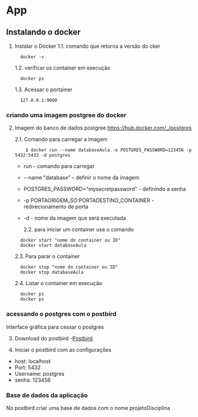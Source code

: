 # App

## Instalando o docker

1.  Instalar o Docker
    1.1. comando que retorna a versão do cker

    ```
      docker -v
    ```

    1.2. verificar os container em execução

    ```
      docker ps
    ```

    1.3. Acessar o portainer

    ```
      127.0.0.1:9000
    ```

### criando uma imagem postgree do docker

2. Imagem do banco de dados postgree
   https://hub.docker.com/_/postgres

   2.1. Comando para carregar a imagem

   ```
       $ docker run --name databaseAula -e POSTGRES_PASSWORD=123456 -p 5432:5432 -d postgres
   ```

   - run - comando para carregar
   - --name "database" - definir o nome da imagem
   - POSTGRES_PASSWORD="mysecretpassword" - definindo a senha
   - -p PORTAORIGEM_SO:PORTADESTINO_CONTAINER - redirecionamento de porta
   - -d - nome da imagem que será executada

     2.2. para iniciar um container use o comando

   ```
     docker start "nome do container ou ID"
     docker start databaseAula
   ```

   2.3. Para parar o container

   ```
     docker stop "nome do container ou ID"
     docker stop databaseAula
   ```

   2.4. Listar o container em execução

   ```
     docker ps
     docker ps
   ```

### acessando o postgres com o postbird

Interface gráfica para cessar o postgres

3. Download do postbird -[Postbird](https://www.electronjs.org/apps/postbird)

4. Iniciar o postbird com as configurações

- host: localhost
- Port: 5432
- Username: postgres
- senha: 123456

### Base de dados da aplicação

No postbird criar uma base de dados com o nome projetoDisciplina

